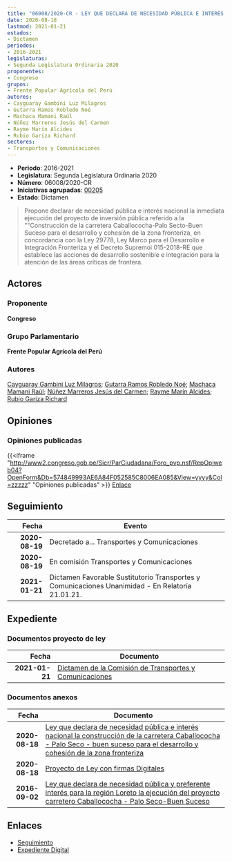 ```yaml
---
title: "06008/2020-CR - LEY QUE DECLARA DE NECESIDAD PÚBLICA E INTERÉS NACIONAL LA EJECUCIÓN DE LA CONSTRUCCIÓN DE LA CARRETERA CABALLOCOCHA-PALO SECO-BUEN SUCESO, PARA EL DESARROLLO Y COHESIÓN DE LAS ZONAS FRONTERIZAS"
date: 2020-08-18
lastmod: 2021-01-21
estados:
- Dictamen
periodos:
- 2016-2021
legislaturas:
- Segunda Legislatura Ordinaria 2020
proponentes:
- Congreso
grupos:
- Frente Popular Agrícola del Perú
autores:
- Cayguaray Gambini Luz Milagros
- Gutarra Ramos Robledo Noé
- Machaca Mamani Raúl
- Núñez Marreros Jesús del Carmen
- Rayme Marín Alcides
- Rubio Gariza Richard
sectores:
- Transportes y Comunicaciones
---
```

- **Periodo**: 2016-2021
- **Legislatura**: Segunda Legislatura Ordinaria 2020
- **Número**: 06008/2020-CR
- **Iniciativas agrupadas**: [00205](../../00200/00205)
- **Estado**: Dictamen

> Propone declarar de necesidad pública e interés nacional la inmediata ejecución del proyecto de inversión pública referido a la ""Construcción de la carretera Caballococha-Palo Secto-Buen Suceso para el desarrollo y cohesión de la zona fronteriza, en concordancia con la Ley 29778, Ley Marco para el Desarrollo e Integración Fronteriza y el Decreto Supremoi 015-2018-RE que establece las acciones de desarrollo sostenible e integración para la atenciòn de las áreas críticas de frontera.


## Actores

### Proponente

**Congreso**

### Grupo Parlamentario

**Frente Popular Agrícola del Perú**

### Autores

[Cayguaray Gambini Luz Milagros](mailto:mailto:lcayguaray@congreso.gob.pe); [Gutarra Ramos Robledo Noé](mailto:mailto:rgutarra@congreso.gob.pe); [Machaca Mamani Raúl](mailto:mailto:rmachaca@congreso.gob.pe); [Núñez Marreros Jesús del Carmen](mailto:mailto:jnunez@congreso.gob.pe); [Rayme Marín Alcides](mailto:mailto:arayme@congreso.gob.pe); [Rubio Gariza Richard](mailto:mailto:rrubio@congreso.gob.pe)

## Opiniones

### Opiniones publicadas

{{<iframe "http://www2.congreso.gob.pe/Sicr/ParCiudadana/Foro_pvp.nsf/RepOpiweb04?OpenForm&Db=574849993AE6A84F052585C8006EA085&View=yyyy&Col=zzzzz" "Opiniones publicadas" >}}
[Enlace](http://www2.congreso.gob.pe/Sicr/ParCiudadana/Foro_pvp.nsf/RepOpiweb04?OpenForm&Db=574849993AE6A84F052585C8006EA085&View=yyyy&Col=zzzzz)


## Seguimiento

| Fecha | Evento |
|------:|--------|
| **2020-08-19** | Decretado a... Transportes y Comunicaciones |
| **2020-08-19** | En comisión Transportes y Comunicaciones |
| **2021-01-21** | Dictamen Favorable Sustitutorio Transportes y Comunicaciones Unanimidad - En Relatoría 21.01.21. |

## Expediente

### Documentos proyecto de ley

| Fecha | Documento |
|------:|-----------|
| **2021-01-21** | [Dictamen de la Comisión de Transportes y Comunicaciones](http://www.leyes.congreso.gob.pe/Documentos/2016_2021/Dictamenes/Proyectos_de_Ley/00205DC23MAY20210121.pdf) |

### Documentos anexos

| Fecha | Documento |
|------:|-----------|
| **2020-08-18** | [Ley que declara de necesidad pública e interés nacional la construcción de la carretera Caballococha - Palo Seco - buen suceso para el desarrollo y cohesión de la zona fronteriza](http://www.leyes.congreso.gob.pe/Documentos/2016_2021/Proyectos_de_Ley_y_de_Resoluciones_Legislativas/PL06008-20200818.pdf) |
| **2020-08-18** | [Proyecto de Ley con firmas Digitales](http://www.leyes.congreso.gob.pe/Documentos/2016_2021/Proyectos_de_Ley_y_de_Resoluciones_Legislativas/Proyectos_Firmas_digitales/PL06008.pdf) |
| **2016-09-02** | [Ley que declara de necesidad pública y preferente interés para la región Loreto la ejecución del proyecto carretero Caballococha - Palo Seco-Buen Suceso](http://www.leyes.congreso.gob.pe/Documentos/2016_2021/Proyectos_de_Ley_y_de_Resoluciones_Legislativas/PL0020520160902..pdf) |

## Enlaces

- [Seguimiento](http://www2.congreso.gob.pe/Sicr/TraDocEstProc/CLProLey2016.nsf/f7fff46988ca05b1052578e100829cc7/96dd06139f5015f8052585c80078f0e3?OpenDocument)
- [Expediente Digital](http://www2.congreso.gob.pe/Sicr/TraDocEstProc/Expvirt_2011.nsf/visbusqptramdoc1621/06008?opendocument)

